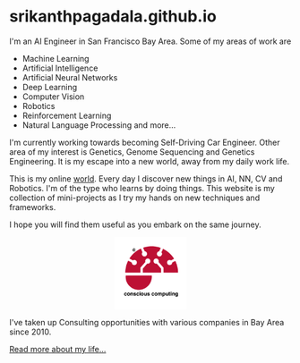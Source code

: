 # srikanthpagadala.github.io

I'm an AI Engineer in San Francisco Bay Area. Some of my areas of work are

- Machine Learning
- Artificial Intelligence
- Artificial Neural Networks
- Deep Learning
- Computer Vision
- Robotics
- Reinforcement Learning
- Natural Language Processing and more...

I'm currently working towards becoming Self-Driving Car Engineer. Other area of my interest is Genetics, Genome Sequencing and Genetics Engineering. It is my escape into a new world, away from my daily work life.

This is my online [world](https://srikanthpagadala.github.io/). Every day I discover new things in AI, NN, CV and Robotics. I'm of the type who learns by doing things. This website is my collection of mini-projects as I try my hands on new techniques and frameworks. 

I hope you will find them useful as you embark on the same journey.

<img style="display: block; margin: 0 auto; width:130px" src="img/logo.png" />

I've taken up Consulting opportunities with various companies in Bay Area since 2010.

[Read more about my life...](https://srikanthpagadala.github.io/about/)